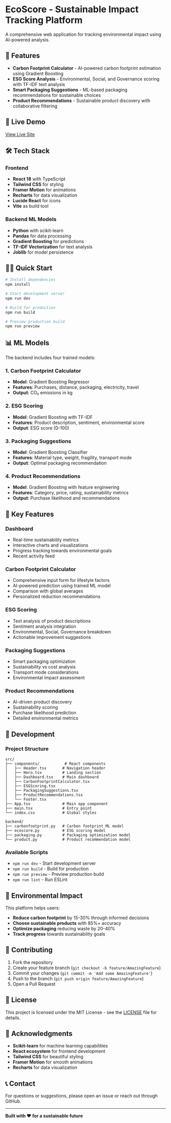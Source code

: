 # EcoScore - Sustainable Impact Tracking Platform

A comprehensive web application for tracking environmental impact using AI-powered analysis.

## 🌟 Features

- **Carbon Footprint Calculator** - AI-powered carbon footprint estimation using Gradient Boosting
- **ESG Score Analysis** - Environmental, Social, and Governance scoring with TF-IDF text analysis
- **Smart Packaging Suggestions** - ML-based packaging recommendations for sustainable choices
- **Product Recommendations** - Sustainable product discovery with collaborative filtering

## 🚀 Live Demo

[View Live Site](https://stalwart-meringue-ddbf74.netlify.app)

## 🛠️ Tech Stack

### Frontend
- **React 18** with TypeScript
- **Tailwind CSS** for styling
- **Framer Motion** for animations
- **Recharts** for data visualization
- **Lucide React** for icons
- **Vite** as build tool

### Backend ML Models
- **Python** with scikit-learn
- **Pandas** for data processing
- **Gradient Boosting** for predictions
- **TF-IDF Vectorization** for text analysis
- **Joblib** for model persistence

## 🏃‍♂️ Quick Start

```bash
# Install dependencies
npm install

# Start development server
npm run dev

# Build for production
npm run build

# Preview production build
npm run preview
```

## 📊 ML Models

The backend includes four trained models:

### 1. Carbon Footprint Calculator
- **Model**: Gradient Boosting Regressor
- **Features**: Purchases, distance, packaging, electricity, travel
- **Output**: CO₂ emissions in kg

### 2. ESG Scoring
- **Model**: Gradient Boosting with TF-IDF
- **Features**: Product description, sentiment, environmental score
- **Output**: ESG score (0-100)

### 3. Packaging Suggestions
- **Model**: Gradient Boosting Classifier
- **Features**: Material type, weight, fragility, transport mode
- **Output**: Optimal packaging recommendation

### 4. Product Recommendations
- **Model**: Gradient Boosting with feature engineering
- **Features**: Category, price, rating, sustainability metrics
- **Output**: Purchase likelihood and recommendations

## 🎯 Key Features

### Dashboard
- Real-time sustainability metrics
- Interactive charts and visualizations
- Progress tracking towards environmental goals
- Recent activity feed

### Carbon Footprint Calculator
- Comprehensive input form for lifestyle factors
- AI-powered prediction using trained ML model
- Comparison with global averages
- Personalized reduction recommendations

### ESG Scoring
- Text analysis of product descriptions
- Sentiment analysis integration
- Environmental, Social, Governance breakdown
- Actionable improvement suggestions

### Packaging Suggestions
- Smart packaging optimization
- Sustainability vs cost analysis
- Transport mode considerations
- Environmental impact assessment

### Product Recommendations
- AI-driven product discovery
- Sustainability scoring
- Purchase likelihood prediction
- Detailed environmental metrics

## 🔧 Development

### Project Structure
```
src/
├── components/           # React components
│   ├── Header.tsx       # Navigation header
│   ├── Hero.tsx         # Landing section
│   ├── Dashboard.tsx    # Main dashboard
│   ├── CarbonFootprintCalculator.tsx
│   ├── ESGScoring.tsx
│   ├── PackagingSuggestions.tsx
│   ├── ProductRecommendations.tsx
│   └── Footer.tsx
├── App.tsx              # Main app component
├── main.tsx             # Entry point
└── index.css            # Global styles

backend/
├── carbonfootprint.py   # Carbon footprint ML model
├── ecoscore.py          # ESG scoring model
├── packaging.py         # Packaging optimization model
└── product.py           # Product recommendation model
```

### Available Scripts
- `npm run dev` - Start development server
- `npm run build` - Build for production
- `npm run preview` - Preview production build
- `npm run lint` - Run ESLint

## 🌱 Environmental Impact

This platform helps users:
- **Reduce carbon footprint** by 15-30% through informed decisions
- **Choose sustainable products** with 85%+ accuracy
- **Optimize packaging** reducing waste by 20-40%
- **Track progress** towards sustainability goals

## 🤝 Contributing

1. Fork the repository
2. Create your feature branch (`git checkout -b feature/AmazingFeature`)
3. Commit your changes (`git commit -m 'Add some AmazingFeature'`)
4. Push to the branch (`git push origin feature/AmazingFeature`)
5. Open a Pull Request

## 📄 License

This project is licensed under the MIT License - see the [LICENSE](LICENSE) file for details.

## 🙏 Acknowledgments

- **Scikit-learn** for machine learning capabilities
- **React ecosystem** for frontend development
- **Tailwind CSS** for beautiful styling
- **Framer Motion** for smooth animations
- **Recharts** for data visualization

## 📞 Contact

For questions or suggestions, please open an issue or reach out through GitHub.

---

**Built with ❤️ for a sustainable future**
